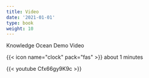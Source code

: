 ```yaml
---
title: Video
date: '2021-01-01'
type: book
weight: 10
---
```


Knowledge Ocean  Demo Video

<!--more-->

{{< icon name="clock" pack="fas" >}} about 1 minutes

{{< youtube Cfx66gy9K9c >}}


<!--{{< spoiler text="Is Python case-sensitive?" >}}
Yes
{{< /spoiler >}}-->
